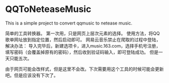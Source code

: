 # QQToNeteaseMusic
This is a simple project to convert qqmusic to netease music.

简单的工具转换器。
第一次用，只是网页上层次元素的选择。
使用方法，将QQ歌单网址放到指定位置，然后启动即可。
网易云音乐禁止在爬取的过程中登陆，解决办法：
导入完毕后，新建选项卡，进入music.163.com，选择手机号注册，填写密码（会覆盖掉原有的密码），然后收到验证码输入，即可登陆成功。
但是一天只能五次。

由于网页可能会改样式，但是这里不会改。下次需要用这个工具的时候可能会更新吧。但是应该没有下次了。

